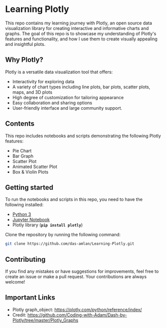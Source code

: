 # Learning Plotly
This repo contains my learning journey with Plotly, an open source data visualization library for creating interactive and informative charts and graphs. The goal of this repo is to showcase my understanding of Plotly's features and functionality, and how I use them to create visually appealing and insightful plots.

## Why Plotly?
Plotly is a versatile data visualization tool that offers:

* Interactivity for exploring data
* A variety of chart types including line plots, bar plots, scatter plots, maps, and 3D plots
* High degree of customization for tailoring appearance
* Easy collaboration and sharing options
* User-friendly interface and large community support.

## Contents
This repo includes notebooks and scripts demonstrating the following Plotly features:

* Pie Chart
* Bar Graph
* Scatter Plot
* Animated Scatter Plot
* Box & Violin Plots

## Getting started
To run the notebooks and scripts in this repo, you need to have the following installed:

* [Python 3](https://www.python.org/downloads/)
* [Jupyter Notebook](https://jupyter.org/install)
* Plotly library (**`pip install plotly`**)

Clone the repository by running the following command:

```bash
git clone https://github.com/das-amlan/Learning-Plotly.git
```
## Contributing
If you find any mistakes or have suggestions for improvements, feel free to create an issue or make a pull request. Your contributions are always welcome!

## Important Links
* Plotly graph_object: https://plotly.com/python/reference/index/
* Credit: https://github.com/Coding-with-Adam/Dash-by-Plotly/tree/master/Plotly_Graphs
